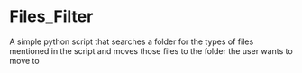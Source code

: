 # Files_Filter
A simple python script that searches a folder for the types of files mentioned in the script and moves those files to the folder the user wants to move to
